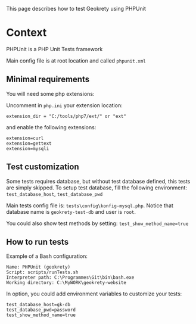 This page describes how to test Geokrety using PHPUnit

# Context

PHPUnit is a PHP Unit Tests framework

Main config file is at root location and called `phpunit.xml`

## Minimal requirements

You will need some php extensions:

Uncomment in `php.ini` your extension location:

    extension_dir = "C:/tools/php7/ext/" or "ext"

and enable the following extensions:

    extension=curl
    extension=gettext
    extension=mysqli

## Test customization

Some tests requires database, but without test database defined, this tests are simply skipped.
To setup test database, fill the following environment: `test_database_host`, `test_database_pwd`

Main tests config file is: `tests\config\konfig-mysql.php`.
Notice that database name is `geokrety-test-db` and user is `root`. 

You could also show test methods by setting: `test_show_method_name=true`


## How to run tests

Example of a Bash configuration:

    Name: PHPUnit (geokrety)
    Script: scripts/runTests.sh
    Interpreter path: C:\Programmes\Git\bin\bash.exe
    Working directory: C:\MyWORK\geokrety-website

In option, you could add environment variables to customize your tests:


    test_database_host=gk-db
    test_database_pwd=password
    test_show_method_name=true
